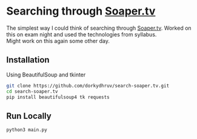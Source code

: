 # Searching through [Soaper.tv](https://soaper.tv/)
The simplest way I could think of searching through [Soaper.tv](https://soaper.tv/).
Worked on this on exam night and used the technologies from syllabus. \
Might work on this again some other day.

## Installation

Using BeautifulSoup and tkinter

```bash
git clone https://github.com/dorkydhruv/search-soaper.tv.git
cd search-soaper.tv
pip install beautifulsoup4 tk requests
```
## Run Locally
```bash
python3 main.py
```
